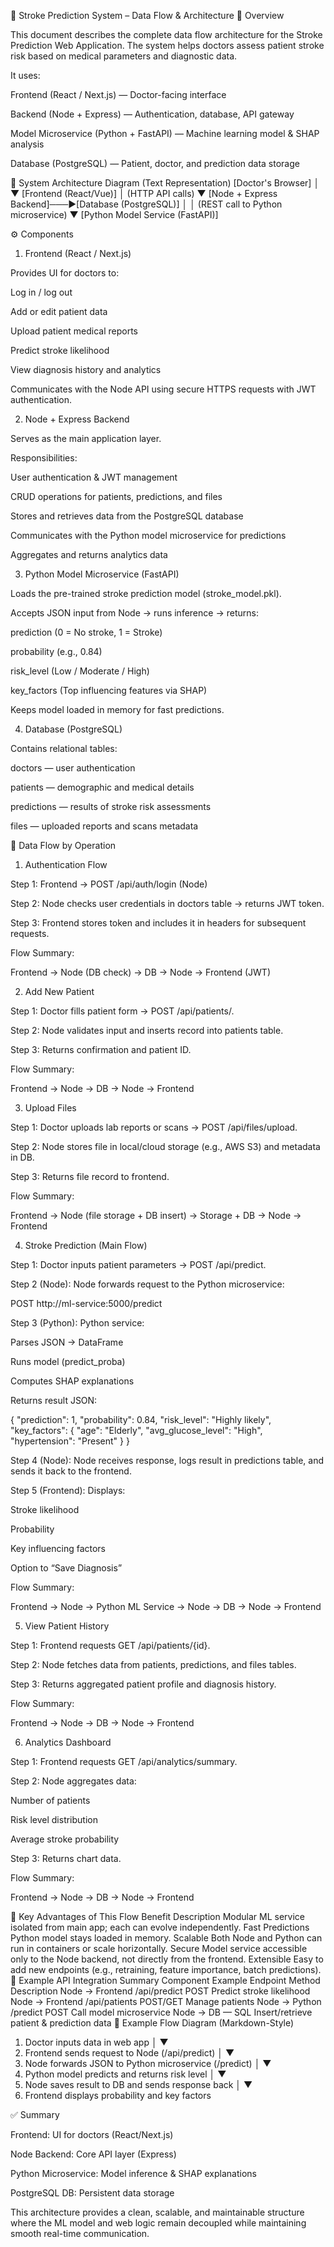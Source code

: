 🧠 Stroke Prediction System – Data Flow & Architecture
📘 Overview

This document describes the complete data flow architecture for the Stroke Prediction Web Application.
The system helps doctors assess patient stroke risk based on medical parameters and diagnostic data.

It uses:

Frontend (React / Next.js) — Doctor-facing interface

Backend (Node + Express) — Authentication, database, API gateway

Model Microservice (Python + FastAPI) — Machine learning model & SHAP analysis

Database (PostgreSQL) — Patient, doctor, and prediction data storage

🧩 System Architecture Diagram (Text Representation)
[Doctor's Browser]
      │
      ▼
[Frontend (React/Vue)]
      │  (HTTP API calls)
      ▼
[Node + Express Backend]───►[Database (PostgreSQL)]
      │
      │ (REST call to Python microservice)
      ▼
[Python Model Service (FastAPI)]

⚙️ Components
1. Frontend (React / Next.js)

Provides UI for doctors to:

Log in / log out

Add or edit patient data

Upload patient medical reports

Predict stroke likelihood

View diagnosis history and analytics

Communicates with the Node API using secure HTTPS requests with JWT authentication.

2. Node + Express Backend

Serves as the main application layer.

Responsibilities:

User authentication & JWT management

CRUD operations for patients, predictions, and files

Stores and retrieves data from the PostgreSQL database

Communicates with the Python model microservice for predictions

Aggregates and returns analytics data

3. Python Model Microservice (FastAPI)

Loads the pre-trained stroke prediction model (stroke_model.pkl).

Accepts JSON input from Node → runs inference → returns:

prediction (0 = No stroke, 1 = Stroke)

probability (e.g., 0.84)

risk_level (Low / Moderate / High)

key_factors (Top influencing features via SHAP)

Keeps model loaded in memory for fast predictions.

4. Database (PostgreSQL)

Contains relational tables:

doctors — user authentication

patients — demographic and medical details

predictions — results of stroke risk assessments

files — uploaded reports and scans metadata

🔄 Data Flow by Operation
1. Authentication Flow

Step 1:
Frontend → POST /api/auth/login (Node)

Step 2:
Node checks user credentials in doctors table → returns JWT token.

Step 3:
Frontend stores token and includes it in headers for subsequent requests.

Flow Summary:

Frontend → Node (DB check) → DB → Node → Frontend (JWT)

2. Add New Patient

Step 1:
Doctor fills patient form → POST /api/patients/.

Step 2:
Node validates input and inserts record into patients table.

Step 3:
Returns confirmation and patient ID.

Flow Summary:

Frontend → Node → DB → Node → Frontend

3. Upload Files

Step 1:
Doctor uploads lab reports or scans → POST /api/files/upload.

Step 2:
Node stores file in local/cloud storage (e.g., AWS S3) and metadata in DB.

Step 3:
Returns file record to frontend.

Flow Summary:

Frontend → Node (file storage + DB insert) → Storage + DB → Node → Frontend

4. Stroke Prediction (Main Flow)

Step 1:
Doctor inputs patient parameters → POST /api/predict.

Step 2 (Node):
Node forwards request to the Python microservice:

POST http://ml-service:5000/predict


Step 3 (Python):
Python service:

Parses JSON → DataFrame

Runs model (predict_proba)

Computes SHAP explanations

Returns result JSON:

{
  "prediction": 1,
  "probability": 0.84,
  "risk_level": "Highly likely",
  "key_factors": {
    "age": "Elderly",
    "avg_glucose_level": "High",
    "hypertension": "Present"
  }
}


Step 4 (Node):
Node receives response, logs result in predictions table, and sends it back to the frontend.

Step 5 (Frontend):
Displays:

Stroke likelihood

Probability

Key influencing factors

Option to “Save Diagnosis”

Flow Summary:

Frontend → Node → Python ML Service → Node → DB → Node → Frontend

5. View Patient History

Step 1:
Frontend requests GET /api/patients/{id}.

Step 2:
Node fetches data from patients, predictions, and files tables.

Step 3:
Returns aggregated patient profile and diagnosis history.

Flow Summary:

Frontend → Node → DB → Node → Frontend

6. Analytics Dashboard

Step 1:
Frontend requests GET /api/analytics/summary.

Step 2:
Node aggregates data:

Number of patients

Risk level distribution

Average stroke probability

Step 3:
Returns chart data.

Flow Summary:

Frontend → Node → DB → Node → Frontend

🚀 Key Advantages of This Flow
Benefit	Description
Modular	ML service isolated from main app; each can evolve independently.
Fast Predictions	Python model stays loaded in memory.
Scalable	Both Node and Python can run in containers or scale horizontally.
Secure	Model service accessible only to the Node backend, not directly from the frontend.
Extensible	Easy to add new endpoints (e.g., retraining, feature importance, batch predictions).
🧱 Example API Integration Summary
Component	Example Endpoint	Method	Description
Node → Frontend	/api/predict	POST	Predict stroke likelihood
Node → Frontend	/api/patients	POST/GET	Manage patients
Node → Python	/predict	POST	Call model microservice
Node → DB	—	SQL	Insert/retrieve patient & prediction data
🧩 Example Flow Diagram (Markdown-Style)
1. Doctor inputs data in web app
      │
      ▼
2. Frontend sends request to Node (/api/predict)
      │
      ▼
3. Node forwards JSON to Python microservice (/predict)
      │
      ▼
4. Python model predicts and returns risk level
      │
      ▼
5. Node saves result to DB and sends response back
      │
      ▼
6. Frontend displays probability and key factors

✅ Summary

Frontend: UI for doctors (React/Next.js)

Node Backend: Core API layer (Express)

Python Microservice: Model inference & SHAP explanations

PostgreSQL DB: Persistent data storage

This architecture provides a clean, scalable, and maintainable structure where the ML model and web logic remain decoupled while maintaining smooth real-time communication.